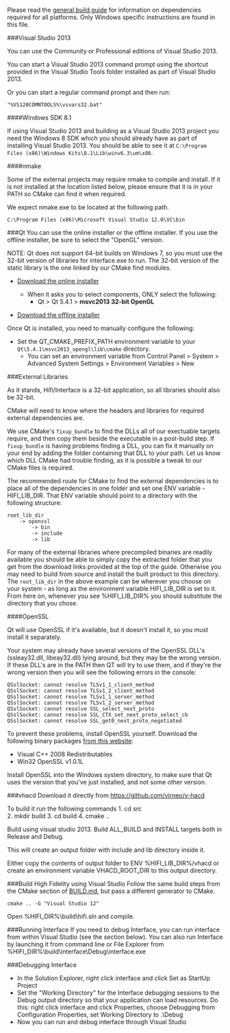 Please read the [general build guide](BUILD.md) for information on dependencies required for all platforms. Only Windows specific instructions are found in this file.

###Visual Studio 2013

You can use the Community or Professional editions of Visual Studio 2013.

You can start a Visual Studio 2013 command prompt using the shortcut provided in the Visual Studio Tools folder installed as part of Visual Studio 2013.

Or you can start a regular command prompt and then run:

    "%VS120COMNTOOLS%\vsvars32.bat"

####Windows SDK 8.1

If using Visual Studio 2013 and building as a Visual Studio 2013 project you need the Windows 8 SDK which you should already have as part of installing Visual Studio 2013. You should be able to see it at `C:\Program Files (x86)\Windows Kits\8.1\Lib\winv6.3\um\x86`.

####nmake

Some of the external projects may require nmake to compile and install. If it is not installed at the location listed below, please ensure that it is in your PATH so CMake can find it when required. 

We expect nmake.exe to be located at the following path.

    C:\Program Files (x86)\Microsoft Visual Studio 12.0\VC\bin

###Qt
You can use the online installer or the offline installer. If you use the offline installer, be sure to select the "OpenGL" version.

NOTE: Qt does not support 64-bit builds on Windows 7, so you must use the 32-bit version of libraries for interface.exe to run. The 32-bit version of the static library is the one linked by our CMake find modules.

* [Download the online installer](http://qt-project.org/downloads)
    * When it asks you to select components, ONLY select the following:
        * Qt > Qt 5.4.1 > **msvc2013 32-bit OpenGL**

* [Download the offline installer](http://download.qt.io/official_releases/qt/5.4/5.4.1/qt-opensource-windows-x86-msvc2013_opengl-5.4.1.exe)

Once Qt is installed, you need to manually configure the following:
* Set the QT_CMAKE_PREFIX_PATH environment variable to your `Qt\5.4.1\msvc2013_opengl\lib\cmake` directory.
  * You can set an environment variable from Control Panel > System > Advanced System Settings > Environment Variables > New

###External Libraries

As it stands, Hifi/Interface is a 32-bit application, so all libraries should also be 32-bit.

CMake will need to know where the headers and libraries for required external dependencies are. 

We use CMake's `fixup_bundle` to find the DLLs all of our exectuable targets require, and then copy them beside the executable in a post-build step. If `fixup_bundle` is having problems finding a DLL, you can fix it manually on your end by adding the folder containing that DLL to your path. Let us know which DLL CMake had trouble finding, as it is possible a tweak to our CMake files is required.

The recommended route for CMake to find the external dependencies is to place all of the dependencies in one folder and set one ENV variable - HIFI_LIB_DIR. That ENV variable should point to a directory with the following structure:

    root_lib_dir
        -> openssl
            -> bin
            -> include
            -> lib

For many of the external libraries where precompiled binaries are readily available you should be able to simply copy the extracted folder that you get from the download links provided at the top of the guide. Otherwise you may need to build from source and install the built product to this directory. The `root_lib_dir` in the above example can be wherever you choose on your system - as long as the environment variable HIFI_LIB_DIR is set to it. From here on, whenever you see %HIFI_LIB_DIR% you should substitute the directory that you chose.

####OpenSSL

Qt will use OpenSSL if it's available, but it doesn't install it, so you must install it separately.

Your system may already have several versions of the OpenSSL DLL's (ssleay32.dll, libeay32.dll) lying around, but they may be the wrong version. If these DLL's are in the PATH then QT will try to use them, and if they're the wrong version then you will see the following errors in the console:

    QSslSocket: cannot resolve TLSv1_1_client_method
    QSslSocket: cannot resolve TLSv1_2_client_method
    QSslSocket: cannot resolve TLSv1_1_server_method
    QSslSocket: cannot resolve TLSv1_2_server_method
    QSslSocket: cannot resolve SSL_select_next_proto
    QSslSocket: cannot resolve SSL_CTX_set_next_proto_select_cb
    QSslSocket: cannot resolve SSL_get0_next_proto_negotiated

To prevent these problems, install OpenSSL yourself. Download the following binary packages [from this website](http://slproweb.com/products/Win32OpenSSL.html):
* Visual C++ 2008 Redistributables
* Win32 OpenSSL v1.0.1L

Install OpenSSL into the Windows system directory, to make sure that Qt uses the version that you've just installed, and not some other version.

###vhacd
Download it directly from https://github.com/virneo/v-hacd

To build it run the following commands
	1. cd src\
	2. mkdir build
	3. cd build
	4. cmake ..
	
Build using visual studio 2013. Build ALL_BUILD and INSTALL targets both in Release and Debug.

This will create an output folder with include and lib directory inside it.

Either copy the contents of output folder to ENV %HIFI_LIB_DIR%/vhacd or create an environment variable VHACD_ROOT_DIR to this output directory.

###Build High Fidelity using Visual Studio
Follow the same build steps from the CMake section of [BUILD.md](BUILD.md), but pass a different generator to CMake.

    cmake .. -G "Visual Studio 12"

Open %HIFI_DIR%\build\hifi.sln and compile.

###Running Interface
If you need to debug Interface, you can run interface from within Visual Studio (see the section below). You can also run Interface by launching it from command line or File Explorer from %HIFI_DIR%\build\interface\Debug\interface.exe

###Debugging Interface
* In the Solution Explorer, right click interface and click Set as StartUp Project
* Set the "Working Directory" for the Interface debugging sessions to the Debug output directory so that your application can load resources. Do this: right click interface and click Properties, choose Debugging from Configuration Properties, set Working Directory to .\Debug
* Now you can run and debug interface through Visual Studio

